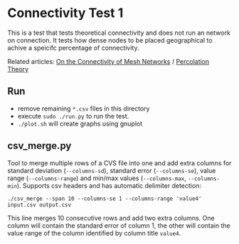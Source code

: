 # Connectivity Test 1

This is a test that tests theoretical connectivity and does not run an network on connection.
It tests how dense nodes to be placed geographical to achive a speicifc percentage of connectivity.

Related articles: [On the Connectivity of Mesh Networks](https://inthemesh.com/archive/whitepaper-connectivity-of-mesh-networks/) / [Percolation Theory](https://inthemesh.com/archive/from-mocha-to-mesh-insights-from-percolation-theory/)

## Run

* remove remaining `*.csv` files in this directory
* execute `sudo ./run.py` to run the test.
* `./plot.sh` will create graphs using gnuplot

## csv_merge.py

Tool to merge multiple rows of a CVS file into one and add extra columns for standard deviation (`--columns-sd`), standard error (`--columns-se`), value range (`--columns-range`) and min/max values (`--columns-max`, `--columns-min`).
Supports csv headers and has automatic delimiter detection:

```
./csv_merge --span 10 --columns-se 1 --columns-range 'value4' input.csv output.csv
```

This line merges 10 consecutive rows and add two extra columns. One column will contain the standard error of column 1, the other will contain the value range of the column identified by column title `value4`.

